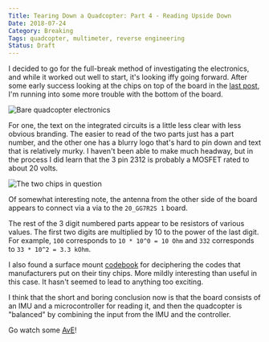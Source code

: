 ```yaml
---
Title: Tearing Down a Quadcopter: Part 4 - Reading Upside Down
Date: 2018-07-24
Category: Breaking
Tags: quadcopter, multimeter, reverse engineering
Status: Draft
---
```


I decided to go for the full-break method of investigating the electronics, and
while it worked out well to start, it's looking iffy going forward. After some
early success looking at the chips on top of the board in the
[last post]({filename}break-quad-copter3.md), I'm running into some more trouble
with the bottom of the board.

![Bare quadcopter electronics]({attach}/img/naked_quadcopter.jpg)

For one, the text on the integrated circuits is a little less clear with less
obvious branding. The easier to read of the two parts just has a part number,
and the other one has a blurry logo that's hard to pin down and text that is
relatively murky. I haven't been able to make much headway, but in the process
I did learn that the 3 pin 2312 is probably a MOSFET rated to about 20 volts.

![The two chips in question]({attach}/img/two_chips.jpg)

Of somewhat interesting note, the antenna from the other side of the board
appears to connect via a via to the `20_GG7R2S 1` board.

The rest of the 3 digit numbered parts appear to be resistors of various values.
The first two digits are multiplied by 10 to the power of the last digit. For
example, `100` corresponds to `10 * 10^0 = 10 Ohm` and `332` corresponds to
`33 * 10^2 = 3.3 kOhm`.

I also found a surface mount
[codebook](http://www.sphere.bc.ca/download/smd-codebook.pdf)
for deciphering the codes that manufacturers put on their tiny chips. More
mildly interesting than useful in this case. It hasn't seemed to lead to
anything too exciting.

I think that the short and boring conclusion now is that the board consists of
an IMU and a microcontroller for reading it, and then the quadcopter is
"balanced" by combining the input from the IMU and the controller.

Go watch some [AvE](https://www.youtube.com/watch?v=k944AQRUNcQ)!

